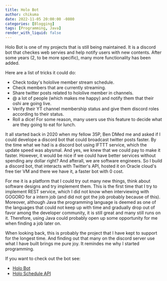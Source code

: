 ```yaml
---
title: Holo Bot
author: chikuma
date: 2022-11-05 20:00:00 -0800
categories: [Blogging]
tags: [Programming, Java]
render_with_liquid: false
---
```


Holo Bot is one of my projects that is still being maintained. It is a discord
bot that checkes web servies and help notify users with new contents. After
some years (2, to be more specific), many more functionality has been added.

Here are a list of tricks it could do:
* Check today's hololive member stream schedule.
* Check members that are currently streaming.
* Share twitter posts related to hololive member in channels.
* @ a lot of people (which makes me happy) and notify them that their oshi are
going live.
* Verify their YT channel membership status and give them discord roles
according to their status.
* Roll a dice! For some reason, many users use this feature to decide what are
they going to eat for lunch.

It all started back in 2020 when my fellow 35P, Ben DMed me and asked if I
could develope a discord bot that could broadcast twitter posts faster. By the
time what we had is a discord bot using IFTTT service, which the update speed
was abysmal. And yes, we knew that we could pay to make it faster. However, it
would be nice if we could have better services without spending any dollar
right? And afterall, we are software engineers. So I build a discord bot, that
interacts with Twitter's API, hosted it on Oracle cloud's free tier VM and there
we have it, a faster bot with 0 cost. 

For me it is a platform that I could try out many new things, think about 
software designs and try implement them. This is the first time that I try to
implement REST service, which I did not know when interviewing with GOGORO for
a intern job (and did not got the job probably because of this). Moreover,
although Java the programming language is deemed as one of the languages that
could not keep up with time and gradually drop out of favor among the developer
community, it is still great and many still runs on it. Therefore, using Java
could probably open up some opportunity for me when finding a job later on.

When looking back, this is probably the project that I have kept to support for
the longest time. And finding out that many on the discord server use what I
have built brings me pure joy. It remindes me why I started programming.

If you want to check out the bot see:
* [Holo Bot](https://github.com/cst0601/Holo-Bot)
* [Holo Schedule API](https://github.com/cst0601/holo_schedule_api)
